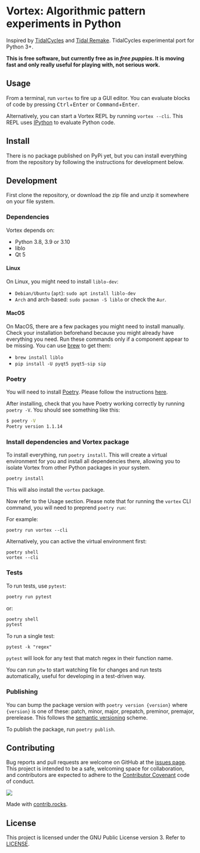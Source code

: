 # Vortex: Algorithmic pattern experiments in Python

Inspired by [TidalCycles](https://tidalcycles.org) and
[Tidal Remake](https://github.com/yaxu/remake). TidalCycles experimental port
for Python 3+.

**This is free software, but currently free as in _free puppies_. It is moving
fast and only really useful for playing with, not serious work.**

## Usage

From a terminal, run `vortex` to fire up a GUI editor. You can evaluate blocks
of code by pressing <kbd>Ctrl</kbd>+<kbd>Enter</kbd> or
<kbd>Command</kbd>+<kbd>Enter</kbd>.

Alternatively, you can start a Vortex REPL by running `vortex --cli`. This REPL
uses [IPython](https://ipython.org/) to evaluate Python code.

## Install

There is no package published on PyPi yet, but you can install everything from
the repository by following the instructions for development below.

## Development

First clone the repository, or download the zip file and unzip it somewhere on
your file system.

### Dependencies

Vortex depends on:

* Python 3.8, 3.9 or 3.10
* liblo
* Qt 5

#### Linux

On Linux, you might need to install `liblo-dev`:

* `Debian/Ubuntu` (`apt`): `sudo apt install liblo-dev`
* `Arch` and arch-based: `sudo pacman -S liblo` or check the `Aur`.

#### MacOS

On MacOS, there are a few packages you might need to install manually. Check
your installation beforehand because you might already have everything you need.
Run these commands only if a component appear to be missing. You can use
[brew](https://brew.sh/) to get them:

* `brew install liblo`
* `pip install -U pyqt5 pyqt5-sip sip`

### Poetry

You will need to install [Poetry](https://python-poetry.org/). Please follow
the instructions [here](https://python-poetry.org/docs/master/#installation).

After installing, check that you have Poetry working correctly by running
`poetry -V`. You should see something like this:

```bash
$ poetry -V
Poetry version 1.1.14
```

### Install dependencies and Vortex package

To install everything, run `poetry install`.  This will create a virtual
environment for you and install all dependencies there, allowing you to isolate
Vortex from other Python packages in your system.

```
poetry install
```

This will also install the `vortex` package.

Now refer to the Usage section.  Please note that for running the `vortex` CLI command, you will need to preprend `poetry run`:

For example:

```
poetry run vortex --cli
```

Alternatively, you can active the virtual environment first:

```
poetry shell
vortex --cli
```

### Tests

To run tests, use `pytest`:

```bash
poetry run pytest
```

or:

```bash
poetry shell
pytest
```

To run a single test:

```
pytest -k "regex"
```

`pytest` will look for any test that match regex in their function name.

You can run `ptw` to start watching file for changes and run tests
automatically, useful for developing in a test-driven way.

### Publishing

You can bump the package version with `poetry version {version}` where
`{version}` is one of these: patch, minor, major, prepatch, preminor, premajor,
prerelease.  This follows the [semantic versioning](https://semver.org/) scheme.

To publish the package, run `poetry publish`.

## Contributing

Bug reports and pull requests are welcome on GitHub at the
[issues page](https://github.com/tidalcycles/vortex/issues). This project is
intended to be a safe, welcoming space for collaboration, and contributors are
expected to adhere to the [Contributor Covenant](http://contributor-covenant.org)
code of conduct.

<a href="https://github.com/tidalcycles/vortex/graphs/contributors">
  <img src="https://contrib.rocks/image?repo=tidalcycles/vortex" />
</a>

Made with [contrib.rocks](https://contrib.rocks).

## License

This project is licensed under the GNU Public License version 3. Refer to
[LICENSE](https://github.com/tidalcycles/vortex/blob/main/LICENSE).
